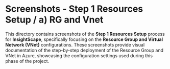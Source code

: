 # Screenshots - Step 1 Resources Setup / a) RG and Vnet

This directory contains screenshots of the **Step 1 Resources Setup** process for **InsightScape**, specifically focusing on the **Resource Group and Virtual Network (VNet)** configurations. These screenshots provide visual documentation of the step-by-step deployment of the Resource Group and VNet in Azure, showcasing the configuration settings used during this phase of the project.
